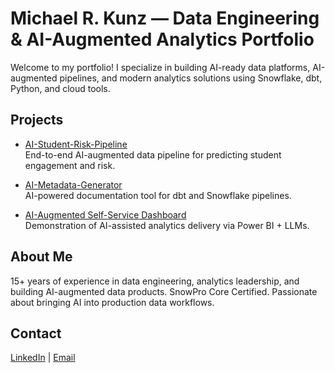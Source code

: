 # Michael R. Kunz — Data Engineering & AI-Augmented Analytics Portfolio

Welcome to my portfolio! I specialize in building AI-ready data platforms, AI-augmented pipelines, and modern analytics solutions using Snowflake, dbt, Python, and cloud tools.

## Projects
- [AI-Student-Risk-Pipeline](https://github.com/azfeenixfire/ai-student-risk-pipeline)  
  End-to-end AI-augmented data pipeline for predicting student engagement and risk.

- [AI-Metadata-Generator](https://github.com/azfeenixfire/ai-metadata-generator)  
  AI-powered documentation tool for dbt and Snowflake pipelines.

- [AI-Augmented Self-Service Dashboard](https://github.com/azfeenixfire/ai-augmented-selfservice-dashboard)  
  Demonstration of AI-assisted analytics delivery via Power BI + LLMs.

## About Me
15+ years of experience in data engineering, analytics leadership, and building AI-augmented data products. SnowPro Core Certified. Passionate about bringing AI into production data workflows.

## Contact
[LinkedIn](https://www.linkedin.com/in/mike-kunz/) | [Email](mailto:dataforlife@icloud.com)
